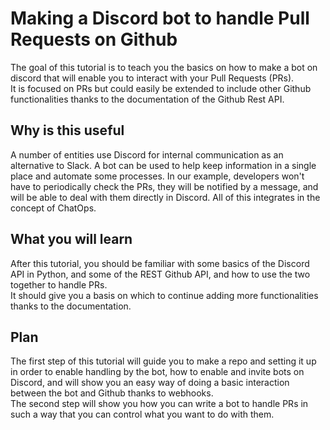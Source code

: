 # Making a Discord bot to handle Pull Requests on Github
The goal of this tutorial is to teach you the basics on how to make a bot on discord that will enable you to interact with your Pull Requests (PRs).  
It is focused on PRs but could easily be extended to include other Github functionalities thanks to the documentation of the Github Rest API.

## Why is this useful
A number of entities use Discord for internal communication as an alternative to Slack. A bot can be used to help keep information in a single place and automate some processes. In our example, developers won't have to periodically check the PRs, they will be notified by a message, and will be able to deal with them directly in Discord. All of this integrates in the concept of ChatOps.

## What you will learn
After this tutorial, you should be familiar with some basics of the Discord API in Python, and some of the REST Github API, and how to use the two together to handle PRs.  
It should give you a basis on which to continue adding more functionalities thanks to the documentation.

## Plan
The first step of this tutorial will guide you to make a repo and setting it up in order to enable handling by the bot, how to enable and invite bots on Discord, and will show you an easy way of doing a basic interaction between the bot and Github thanks to webhooks.  
The second step will show you how you can write a bot to handle PRs in such a way that you can control what you want to do with them.
